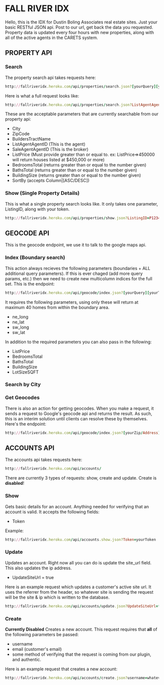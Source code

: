 # FALL RIVER IDX
Hello, this is the IDX for Dustin Boling Associates real estate sites. Just your basic RESTful JSON api. Post to our url, get back the data you requested. Property data is updated every four hours with new properties, along with all of the active agents in the CARETS system.

## PROPERTY API

### Search
The property search api takes requests here:

```ruby
http://fallriveridx.heroku.com/api/properties/search.json?[yourQuery][yourToken]
```

Here is what a full request looks like:

```ruby
http://fallriveridx.heroku.com/api/properties/search.json?ListAgentAgentID=A00000111&City=Newport%20Beach&Price=<750000&Token=yourToken
```

These are the acceptable parameters that are currently searchable from our property api:
* City
* ZipCode
* BuildersTractName
* ListAgentAgentID (This is the agent)
* SaleAgentAgentID (This is the broker)
* ListPrice (Must provide greater than or equal to. ex: ListPrice=>450000 will return houses listed at $450,000 or more)
* BedroomsTotal (returns greater than or equal to the number given)
* BathsTotal (returns greater than or equal to the number given)
* BuildingSize (returns greater than or equal to the number given)
* SortBy (accepts Column|[ASC/DESC])

### Show (Single Property Details)
This is what a single property search looks like. It only takes one parameter, ListingID, along with your token.

```ruby
http://fallriveridx.heroku.com/api/properties/show.json?ListingID=P12345678&Token=yourToken
```

## GEOCODE API
This is the geocode endpoint, we use it to talk to the google maps api.

### Index (Boundary search)
This action always recieves the following parameters (boundaries + ALL additional query parameters). If this is ever chaged (add more query params, etc.) then we need to create new multicolumn indices for the full set. This is the endpoint:

``` ruby
http://fallriveridx.heroku.com/api/geocode/index.json?[yourQuery][yourToken]
```

It requires the following parameters, using only these will return at maximum 40 homes from within the boundary area. 
* ne_long 
* ne_lat 
* sw_long
* sw_lat

In addition to the required parameters you can also pass in the following:
* ListPrice
* BedroomsTotal
* BathsTotal
* BuildingSize
* LotSizeSQFT

### Search by City

### Get Geocodes
There is also an action for getting geocodes. When you make a request, it sends a request to Google's geocode api and returns the result. As such, this is an interim solution until clients can resolve these by themselves. Here's the endpoint:

``` ruby
http://fallriveridx.heroku.com/api/geocode/index.json?[yourZip/Address]
```

## ACCOUNTS API
The accounts api takes requests here:

```ruby
http://fallriveridx.heroku.com/api/accounts/
```

There are currently 3 types of requests: show, create and update. Create is **disabled**!

### Show
Gets basic details for an account. Anything needed for verifying that an account is valid. It accepts the following fields:
* Token

Example:
``` ruby
http://fallriveridx.heroku.com/api/accounts.show.json?Token=yourToken
```

### Update
Updates an account. Right now all you can do is update the site_url field. This also updates the ip address.
* UpdateSiteUrl =  true

Here is an example request which updates a customer's active site url. It uses the referrer from the header, so whatever site is sending the request will be the site & ip which is written to the database.

```ruby
http://fallriveridx.heroku.com/api/accounts/update.json?UpdateSiteUrl=true&Token=yourToken
```

### Create
**Currently Disabled**
Creates a new account. This request requires that **all** of the following parameters be passed:
* username
* email (customer's email)
* some method of verifying that the request is coming from our plugin, and authentic.

Here is an example request that creates a new account:

```ruby
http://fallriveridx.heroku.com/api/accounts/create.json?username=whatever&email=example@foo.com
```
